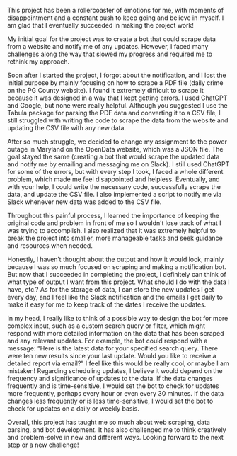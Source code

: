 This project has been a rollercoaster of emotions for me, with moments of disappointment and a constant push to keep going and believe in myself. I am glad that I eventually succeeded in making the project work! 

My initial goal for the project was to create a bot that could scrape data from a website and notify me of any updates. However, I faced many challenges along the way that slowed my progress and required me to rethink my approach.

Soon after I started the project, I forgot about the notification, and I lost the initial purpose by mainly focusing on how to scrape a PDF file (daily crime on the PG County website). I found it extremely difficult to scrape it because it was designed in a way that I kept getting errors. I used ChatGPT and Google, but none were really helpful. Although you suggested I use the Tabula package for parsing the PDF data and converting it to a CSV file, I still struggled with writing the code to scrape the data from the website and updating the CSV file with any new data.

After so much struggle, we decided to change my assignment to the power outage in Maryland on the OpenData website, which was a JSON file. The goal stayed the same (creating a bot that would scrape the updated data and notify me by emailing and messaging me on Slack).
I still used ChatGPT for some of the errors, but with every step I took, I faced a whole different problem, which made me feel disappointed and helpless. Eventually, and with your help, I could write the necessary code, successfully scrape the data, and update the CSV file. I also implemented a script to notify me via Slack whenever new data was added to the CSV file.

Throughout this painful process, I learned the importance of keeping the original code and problem in front of me so I wouldn’t lose track of what I was trying to accomplish. I also realized that it was extremely helpful to break the project into smaller, more manageable tasks and seek guidance and resources when needed.

Honestly, I haven’t thought about the output and how it would look, mainly because I was so much focused on scraping and making a notification bot. But now that I succeeded in completing the project, I definitely can think of what type of output I want from this project. What should I do with the data I have, etc.? As for the storage of data, I can store the new updates I get every day, and I feel like the Slack notification and the emails I get daily to make it easy for me to keep track of the dates I receive the updates. 

In my head, I really like to think of a possible way to design the bot for more complex input, such as a custom search query or filter, which might respond with more detailed information on the data that has been scraped and any relevant updates. For example, the bot could respond with a message: “Here is the latest data for your specified search query. There were ten new results since your last update. Would you like to receive a detailed report via email?" I feel like this would be really cool, or maybe I am mistaken!
Regarding scheduling updates, I believe it would depend on the frequency and significance of updates to the data. If the data changes frequently and is time-sensitive, I would set the bot to check for updates more frequently, perhaps every hour or even every 30 minutes. If the data changes less frequently or is less time-sensitive, I would set the bot to check for updates on a daily or weekly basis.

Overall, this project has taught me so much about web scraping, data parsing, and bot development. It has also challenged me to think creatively and problem-solve in new and different ways. Looking forward to the next step or a new challenge!



